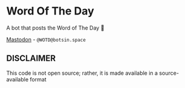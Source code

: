 # Word Of The Day
A bot that posts the Word of The Day 📕

[Mastodon](https://botsin.space/@WOTD) - ```@WOTD@botsin.space```

## DISCLAIMER
This code is not open source; rather, it is made available in a source-available format
